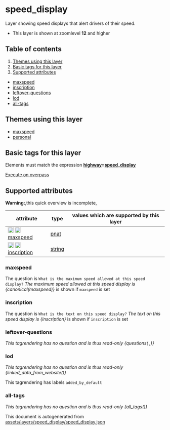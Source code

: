 [//]: # (WARNING: this file is automatically generated. Please find the sources at the bottom and edit those sources)

# speed_display




Layer showing speed displays that alert drivers of their speed.






 - This layer is shown at zoomlevel **12** and higher



## Table of contents

1. [Themes using this layer](#themes-using-this-layer)
2. [Basic tags for this layer](#basic-tags-for-this-layer)
3. [Supported attributes](#supported-attributes)
  - [maxspeed](#maxspeed)
  - [inscription](#inscription)
  - [leftover-questions](#leftover-questions)
  - [lod](#lod)
  - [all-tags](#all-tags)

## Themes using this layer



 - [maxspeed](https://mapcomplete.org/maxspeed)
 - [personal](https://mapcomplete.org/personal)



## Basic tags for this layer

Elements must match the expression **<a href='https://wiki.openstreetmap.org/wiki/Key:highway' target='_blank'>highway</a>=<a href='https://wiki.openstreetmap.org/wiki/Tag:highway%3Dspeed_display' target='_blank'>speed_display</a>**

[Execute on overpass](http://overpass-turbo.eu/?Q=%5Bout%3Ajson%5D%5Btimeout%3A90%5D%3B%28%20%20%20%20nwr%5B%22highway%22%3D%22speed_display%22%5D%28%7B%7Bbbox%7D%7D%29%3B%0A%29%3Bout%20body%3B%3E%3Bout%20skel%20qt%3B)

## Supported attributes

**Warning:**,this quick overview is incomplete,

| attribute | type | values which are supported by this layer |
-----|-----|----- |
| <a target="_blank" href='https://taginfo.openstreetmap.org/keys/maxspeed#values'><img src='https://mapcomplete.org/assets/svg/search.svg' height='18px'></a> <a target="_blank" href='https://taghistory.raifer.tech/?#***/maxspeed/'><img src='https://mapcomplete.org/assets/svg/statistics.svg' height='18px'></a> [maxspeed](https://wiki.openstreetmap.org/wiki/Key:maxspeed) | [pnat](../SpecialInputElements.md#pnat) |  |
| <a target="_blank" href='https://taginfo.openstreetmap.org/keys/inscription#values'><img src='https://mapcomplete.org/assets/svg/search.svg' height='18px'></a> <a target="_blank" href='https://taghistory.raifer.tech/?#***/inscription/'><img src='https://mapcomplete.org/assets/svg/statistics.svg' height='18px'></a> [inscription](https://wiki.openstreetmap.org/wiki/Key:inscription) | [string](../SpecialInputElements.md#string) |  |




### maxspeed

The question is `What is the maximum speed allowed at this speed display?`
*The maximum speed allowed at this speed display is {canonical(maxspeed)}* is shown if `maxspeed` is set




### inscription

The question is `What is the text on this speed display?`
*The text on this speed display is {inscription}* is shown if `inscription` is set




### leftover-questions

_This tagrendering has no question and is thus read-only_
*{questions( ,)}*




### lod

_This tagrendering has no question and is thus read-only_
*{linked_data_from_website()}*


This tagrendering has labels 
`added_by_default`

### all-tags

_This tagrendering has no question and is thus read-only_
*{all_tags()}*




This document is autogenerated from [assets/layers/speed_display/speed_display.json](https://github.com/pietervdvn/MapComplete/blob/develop/assets/layers/speed_display/speed_display.json)
